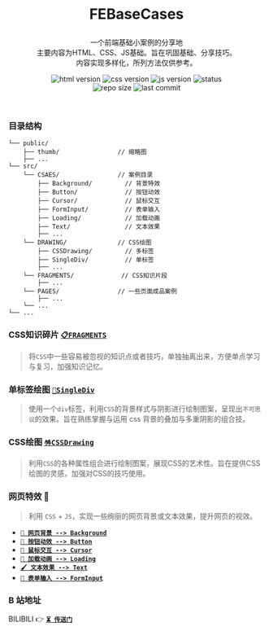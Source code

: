 # <p align=center>FEBaseCases</p>

<p align=center>
一个前端基础小案例的分享地
<br>主要内容为HTML、CSS、JS基础。旨在巩固基础、分享技巧。
<br>内容实现多样化，所列方法仅供参考。</p>

<p align=center>
<img src='https://img.shields.io/badge/HTML-5-blue?style=flat-square' alt="html version" style='cursor:pointer' />
<img src='https://img.shields.io/badge/CSS-3-blue?style=flat-square' alt="css version" style='cursor:pointer' />
<img src='https://img.shields.io/badge/JavaScript-ES6+-blue?style=flat-square' alt="js version" style='cursor:pointer' />
<img src='https://img.shields.io/badge/status-updating-orange?style=flat-square' alt="status" style='cursor:pointer' />
<br>
<img src='https://img.shields.io/github/repo-size/llliuyang/FEBaseCases?style=flat-square&color=rgb(118, 139, 212)' alt="repo size" style='cursor:pointer' />
<img src='https://img.shields.io/github/last-commit/llliuyang/FEBaseCases/main?style=flat-square&color=rgb(124, 179, 66)' alt="last commit" style='cursor:pointer'/>
</p>

<br>

### 目录结构

```
└── public/
    ├── thumb/                // 缩略图
    ├── ...
└── src/
    └── CSAES/                // 案例目录
        ├── Background/         // 背景特效
        ├── Button/             // 按钮动效
        ├── Cursor/             // 鼠标交互
        ├── FormInput/          // 表单输入
        ├── Loading/            // 加载动画
        ├── Text/               // 文本效果
        ├── ...
    └── DRAWING/              // CSS绘图
        ├── CSSDrawing/         // 多标签 
        ├── SingleDiv/          // 单标签
        ├── ...
    └── FRAGMENTS/             // CSS知识片段     
        ├── ...
    └── PAGES/                // 一些页面成品案例
        ├── ...
    └── ...
└── ...
```

### CSS知识碎片 [`📋FRAGMENTS`](/src/FRAGMENTS/README.md)

> 将`CSS`中一些容易被忽视的知识点或者技巧，单独抽离出来，方便单点学习与复习，加强知识记忆。

### 单标签绘图 [`🌵SingleDiv`](/src/DRAWING/SingleDiv/README.md)

> 使用一个`div`标签，利用`CSS`的背景样式与阴影进行绘制图案，呈现出`不可思议`的效果。旨在熟练掌握与运用 css 背景的叠加与多重阴影的组合技。

### CSS绘图 [`🪅CSSDrawing`](/src/DRAWING/CSSDrawing/README.md)

> 利用`CSS`的各种属性组合进行绘制图案，展现CSS的艺术性。旨在提供CSS绘图的灵感，加强对CSS的技巧使用。


### 网页特效 🍁

> 利用 `CSS` + `JS`，实现一些绚丽的网页背景或文本效果，提升网页的视效。

- [**`🧱 网页背景 --> Background`**](src/CASES/Background/)
- [**`🥕 按钮动效 --> Button`**](src/CASES/Button/)
- [**`💞 鼠标交互 --> Cursor`**](src/CASES/Cursor/)
- [**`🍂 加载动画 --> Loading`**](src/CASES/Loading/)
- [**`🖌️ 文本效果 --> Text`**](src/CASES/Text/)
- [**`🧮 表单输入 --> FormInput`**](src/CASES/FormInput/)

### B 站地址

BILIBILI 👉 [**`⏳ 传送门`**](https://space.bilibili.com/30569760)
